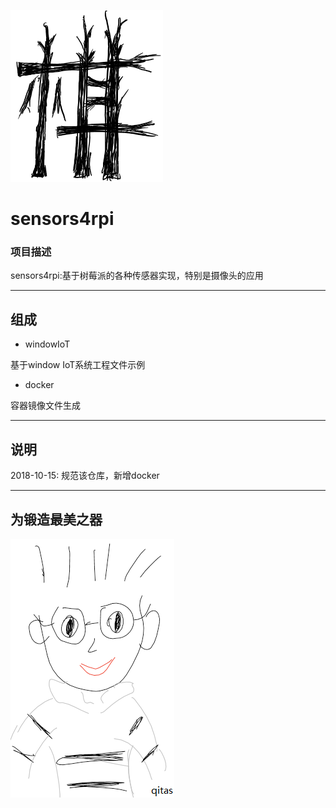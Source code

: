 ﻿[![sites](qitas/Qi.png)](http://www.qitas.cn)

# sensors4rpi

### 项目描述

sensors4rpi:基于树莓派的各种传感器实现，特别是摄像头的应用

---

## 组成

- windowIoT

基于window IoT系统工程文件示例

- docker

容器镜像文件生成

---

## 说明

2018-10-15: 规范该仓库，新增docker

---
## 为锻造最美之器
[![sites](qitas/qitas.png)](http://www.qitas.cn)
